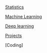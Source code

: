 [Statistics](https://github.com/yangshiteng/StatQuest-Study-Notes/blob/main/Notes/Statistics.md)

[Machine Learning](https://github.com/yangshiteng/StatQuest-Study-Notes/blob/main/Notes/Machine%20Learning.md)

[Deep learning](https://github.com/yangshiteng/StatQuest-Study-Notes/blob/main/Notes/Deep%20Learning.md)

[Projects](https://github.com/yangshiteng/StatQuest-Study-Notes/blob/main/Notes/Projects.md)

[Coding]
